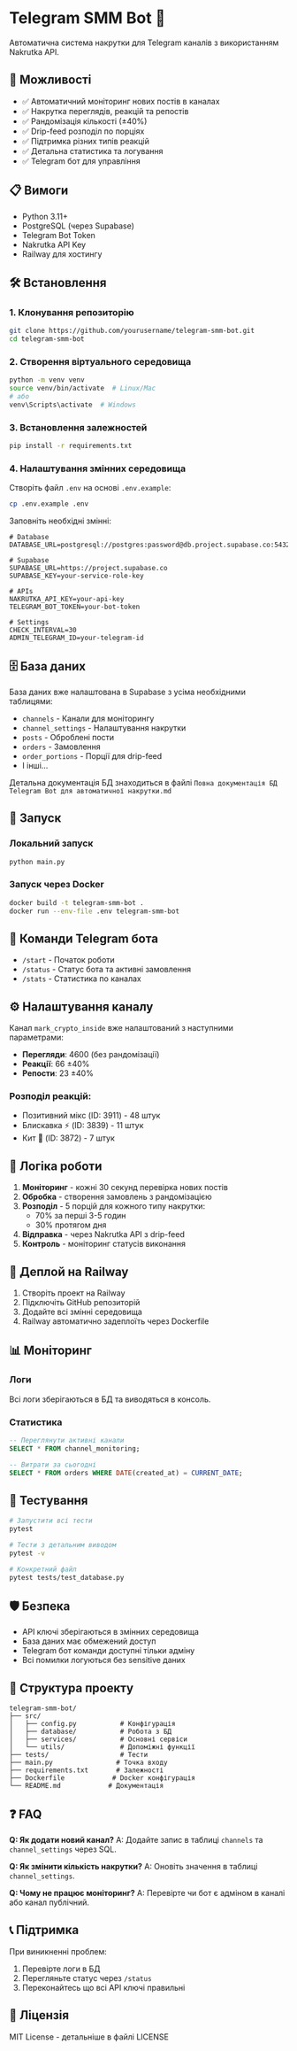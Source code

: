 # Telegram SMM Bot 🤖

Автоматична система накрутки для Telegram каналів з використанням Nakrutka API.

## 🚀 Можливості

- ✅ Автоматичний моніторинг нових постів в каналах
- ✅ Накрутка переглядів, реакцій та репостів
- ✅ Рандомізація кількості (±40%)
- ✅ Drip-feed розподіл по порціях
- ✅ Підтримка різних типів реакцій
- ✅ Детальна статистика та логування
- ✅ Telegram бот для управління

## 📋 Вимоги

- Python 3.11+
- PostgreSQL (через Supabase)
- Telegram Bot Token
- Nakrutka API Key
- Railway для хостингу

## 🛠️ Встановлення

### 1. Клонування репозиторію

```bash
git clone https://github.com/yourusername/telegram-smm-bot.git
cd telegram-smm-bot
```

### 2. Створення віртуального середовища

```bash
python -m venv venv
source venv/bin/activate  # Linux/Mac
# або
venv\Scripts\activate  # Windows
```

### 3. Встановлення залежностей

```bash
pip install -r requirements.txt
```

### 4. Налаштування змінних середовища

Створіть файл `.env` на основі `.env.example`:

```bash
cp .env.example .env
```

Заповніть необхідні змінні:

```env
# Database
DATABASE_URL=postgresql://postgres:password@db.project.supabase.co:5432/postgres

# Supabase
SUPABASE_URL=https://project.supabase.co
SUPABASE_KEY=your-service-role-key

# APIs
NAKRUTKA_API_KEY=your-api-key
TELEGRAM_BOT_TOKEN=your-bot-token

# Settings
CHECK_INTERVAL=30
ADMIN_TELEGRAM_ID=your-telegram-id
```

## 🗄️ База даних

База даних вже налаштована в Supabase з усіма необхідними таблицями:

- `channels` - Канали для моніторингу
- `channel_settings` - Налаштування накрутки
- `posts` - Оброблені пости
- `orders` - Замовлення
- `order_portions` - Порції для drip-feed
- І інші...

Детальна документація БД знаходиться в файлі `Повна документація БД Telegram Bot для автоматичної накрутки.md`

## 🚀 Запуск

### Локальний запуск

```bash
python main.py
```

### Запуск через Docker

```bash
docker build -t telegram-smm-bot .
docker run --env-file .env telegram-smm-bot
```

## 📱 Команди Telegram бота

- `/start` - Початок роботи
- `/status` - Статус бота та активні замовлення
- `/stats` - Статистика по каналах

## ⚙️ Налаштування каналу

Канал `mark_crypto_inside` вже налаштований з наступними параметрами:

- **Перегляди**: 4600 (без рандомізації)
- **Реакції**: 66 ±40%
- **Репости**: 23 ±40%

### Розподіл реакцій:
- Позитивний мікс (ID: 3911) - 48 штук
- Блискавка ⚡️ (ID: 3839) - 11 штук
- Кит 🐳 (ID: 3872) - 7 штук

## 🔄 Логіка роботи

1. **Моніторинг** - кожні 30 секунд перевірка нових постів
2. **Обробка** - створення замовлень з рандомізацією
3. **Розподіл** - 5 порцій для кожного типу накрутки:
   - 70% за перші 3-5 годин
   - 30% протягом дня
4. **Відправка** - через Nakrutka API з drip-feed
5. **Контроль** - моніторинг статусів виконання

## 🚂 Деплой на Railway

1. Створіть проект на Railway
2. Підключіть GitHub репозиторій
3. Додайте всі змінні середовища
4. Railway автоматично задеплоїть через Dockerfile

## 📊 Моніторинг

### Логи
Всі логи зберігаються в БД та виводяться в консоль.

### Статистика
```sql
-- Переглянути активні канали
SELECT * FROM channel_monitoring;

-- Витрати за сьогодні
SELECT * FROM orders WHERE DATE(created_at) = CURRENT_DATE;
```

## 🧪 Тестування

```bash
# Запустити всі тести
pytest

# Тести з детальним виводом
pytest -v

# Конкретний файл
pytest tests/test_database.py
```

## 🛡️ Безпека

- API ключі зберігаються в змінних середовища
- База даних має обмежений доступ
- Telegram бот команди доступні тільки адміну
- Всі помилки логуються без sensitive даних

## 📝 Структура проекту

```
telegram-smm-bot/
├── src/
│   ├── config.py           # Конфігурація
│   ├── database/           # Робота з БД
│   ├── services/           # Основні сервіси
│   └── utils/              # Допоміжні функції
├── tests/                  # Тести
├── main.py                # Точка входу
├── requirements.txt       # Залежності
├── Dockerfile            # Docker конфігурація
└── README.md            # Документація
```

## ❓ FAQ

**Q: Як додати новий канал?**
A: Додайте запис в таблиці `channels` та `channel_settings` через SQL.

**Q: Як змінити кількість накрутки?**
A: Оновіть значення в таблиці `channel_settings`.

**Q: Чому не працює моніторинг?**
A: Перевірте чи бот є адміном в каналі або канал публічний.

## 📞 Підтримка

При виникненні проблем:
1. Перевірте логи в БД
2. Перегляньте статус через `/status`
3. Переконайтесь що всі API ключі правильні

## 📄 Ліцензія

MIT License - детальніше в файлі LICENSE